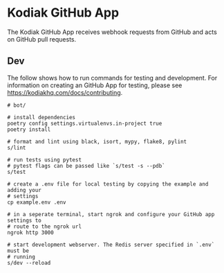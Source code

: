 # Kodiak GitHub App

The Kodiak GitHub App receives webhook requests from GitHub and acts on GitHub pull requests.

## Dev

The follow shows how to run commands for testing and development. For information on creating an GitHub App for testing, please see <https://kodiakhq.com/docs/contributing>.

```shell
# bot/

# install dependencies
poetry config settings.virtualenvs.in-project true
poetry install

# format and lint using black, isort, mypy, flake8, pylint
s/lint

# run tests using pytest
# pytest flags can be passed like `s/test -s --pdb`
s/test

# create a .env file for local testing by copying the example and adding your
# settings
cp example.env .env

# in a seperate terminal, start ngrok and configure your GitHub app settings to
# route to the ngrok url
ngrok http 3000

# start development webserver. The Redis server specified in `.env` must be
# running
s/dev --reload
```

